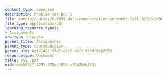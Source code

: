 ```yaml
---
content_type: resource
description: Problem Set No. 1
file: /media/courses/6-263j-data-communication-networks-fall-2002/cee565f71291570a1955e72d2bdef531_PS1_.pdf
file_type: application/pdf
learning_resource_types:
- Assignments
ocw_type: OCWFile
parent_title: Assignments
parent_type: CourseSection
parent_uid: 6cf71407-5fd5-e5e2-a4f1-99ddf0482953
resourcetype: Document
title: PS1_.pdf
uid: cee565f7-1291-570a-1955-e72d2bdef531
---
```

